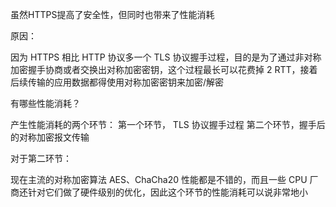 虽然HTTPS提高了安全性，但同时也带来了性能消耗

原因：

因为 HTTPS 相比 HTTP 协议多一个 TLS 协议握手过程，目的是为了通过非对称加密握手协商或者交换出对称加密密钥，这个过程最长可以花费掉 2 RTT，接着后续传输的应用数据都得使用对称加密密钥来加密/解密

有哪些性能消耗？

产生性能消耗的两个环节：
第一个环节， TLS 协议握手过程
第二个环节，握手后的对称加密报文传输


对于第二环节：

现在主流的对称加密算法 AES、ChaCha20 性能都是不错的，而且一些 CPU 厂商还针对它们做了硬件级别的优化，因此这个环节的性能消耗可以说非常地小

